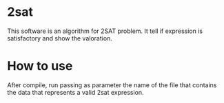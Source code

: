 # 2sat
This software is an algorithm for 2SAT problem. It tell if expression is satisfactory and show the valoration.
# How to use
After compile, run passing as parameter the name of the file that contains the data that represents a valid 2sat expression. 
